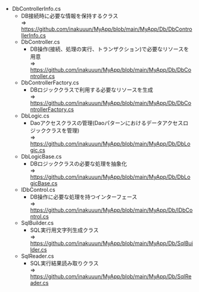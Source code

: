 - DbControllerInfo.cs
    - DB接続時に必要な情報を保持するクラス  
      => https://github.com/inakuuun/MyApp/blob/main/MyApp/Db/DbControllerInfo.cs
  - DbController.cs
    - DB操作(接続、処理の実行、トランザクション)で必要なリソースを用意  
      => https://github.com/inakuuun/MyApp/blob/main/MyApp/Db/DbController.cs
  - DbControllerFactory.cs
    - DBロジッククラスで利用する必要なリソースを生成  
      => https://github.com/inakuuun/MyApp/blob/main/MyApp/Db/DbControllerFactory.cs
  - DbLogic.cs
    - Daoアクセスクラスの管理(Daoパターンにおけるデータアクセスロジッククラスを管理)  
      => https://github.com/inakuuun/MyApp/blob/main/MyApp/Db/DbLogic.cs
  - DbLogicBase.cs
    - DBロジッククラスの必要な処理を抽象化  
      => https://github.com/inakuuun/MyApp/blob/main/MyApp/Db/DbLogicBase.cs
  - IDbControl.cs
    - DB操作に必要な処理を持つインターフェース  
      => https://github.com/inakuuun/MyApp/blob/main/MyApp/Db/IDbControl.cs
  - SqlBuilder.cs
    - SQL実行用文字列生成クラス  
      => https://github.com/inakuuun/MyApp/blob/main/MyApp/Db/SqlBuilder.cs
  - SqlReader.cs
    - SQL実行結果読み取りクラス  
      => https://github.com/inakuuun/MyApp/blob/main/MyApp/Db/SqlReader.cs
